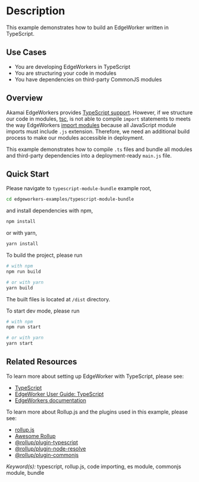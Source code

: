 # Description
This example demonstrates how to build an EdgeWorker written in TypeScript.

## Use Cases
- You are developing EdgeWorkers in TypeScript
- You are structuring your code in modules
- You have dependencies on third-party CommonJS modules

## Overview

Akamai EdgeWorkers provides [TypeScript support](https://techdocs.akamai.com/edgeworkers/docs/typescript). However, if we structure our code in modules, [tsc](https://www.typescriptlang.org/docs/handbook/compiler-options.html), is not able to compile `import` statements to meets the way EdgeWorkers [import modules](https://techdocs.akamai.com/edgeworkers/docs/import-a-javascript-module) because all JavaScript module imports must include `.js` extension. Therefore, we need an additional build process to make our modules accessible in deployment. 

This example demonstrates how to compile `.ts` files and bundle all modules and third-party dependencies into a deployment-ready `main.js` file. 

## Quick Start

Please navigate to `typescript-module-bundle` example root,

```bash
cd edgeworkers-examples/typescript-module-bundle
```

and install dependencies with npm,

```bash
npm install
```

or with yarn,

```bash
yarn install
```

To build the project, please run

```bash
# with npm
npm run build

# or with yarn
yarn build
```

The built files is located at `/dist` directory.

To start dev mode, please run 

```bash
# with npm
npm run start

# or with yarn
yarn start
```

## Related Resources

To learn more about setting up EdgeWorker with TypeScript, please see: 

- [TypeScript](https://www.typescriptlang.org/)
- [EdgeWorker User Guide: TypeScript](https://techdocs.akamai.com/edgeworkers/docs/typescript) 
- [EdgeWorkers documentation](https://techdocs.akamai.com/edgeworkers/docs)

To learn more about Rollup.js and the plugins used in this example, please see:

- [rollup.js](https://rollupjs.org/guide/en/)
- [Awesome Rollup](https://github.com/rollup/awesome)
- [@rollup/plugin-typescript](https://github.com/rollup/plugins/tree/master/packages/typescript)
- [@rollup/plugin-node-resolve](https://github.com/rollup/plugins/tree/master/packages/node-resolve)
- [@rollup/plugin-commonjs](https://github.com/rollup/plugins/tree/master/packages/commonjs)

*Keyword(s):* typescript, rollup.js, code importing, es module, commonjs module, bundle<br>
